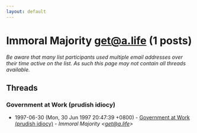 ```yaml
---
layout: default
---
```


# Immoral Majority <get@a.life> (1 posts)

_Be aware that many list participants used multiple email addresses over their time active on the list. As such this page may not contain all threads available._

## Threads

### Government at Work (prudish idiocy)
+ 1997-06-30 (Mon, 30 Jun 1997 20:47:39 +0800) - [Government at Work (prudish idiocy)](/archive/1997/06/17eb28c90c3cbf59be92c0d391cff7da45939656c0b30f82cf89041dffcdd49f) - _Immoral Majority \<get@a.life\>_

